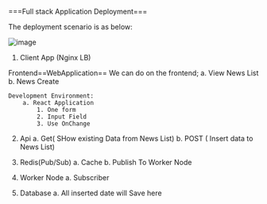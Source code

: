 ===Full stack Application Deployment===

The deployment scenario is as below:

![image](https://github.com/panthajan/fullstack-devops-test/assets/19544130/611f6d18-8bfd-4def-8d1d-1df1212afc74)

1. Client App (Nginx LB)

Frontend==WebApplication==
We can do on the frontend;
a. View News List
b. News Create

    Development Environment:
        a. React Application
            1. One form
            2. Input Field
            3. Use OnChange

2.  Api
    a. Get( SHow existing Data from News List)
    b. POST ( Insert data to News List)

3.  Redis(Pub/Sub)
    a. Cache
    b. Publish To Worker Node
4.  Worker Node
    a. Subscriber
5.  Database
    a. All inserted date will Save here
